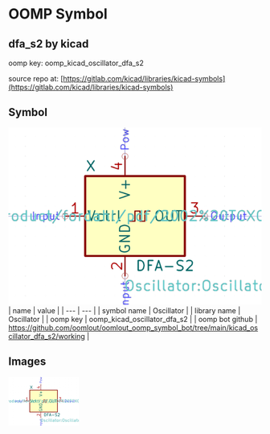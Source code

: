 # OOMP Symbol  
## dfa_s2  by kicad  
  
oomp key: oomp_kicad_oscillator_dfa_s2  
  
source repo at: [https://gitlab.com/kicad/libraries/kicad-symbols](https://gitlab.com/kicad/libraries/kicad-symbols)  
## Symbol  
  
[![working.png](working_600.png)](working.png)  
| name | value | 
| --- | --- | 
| symbol name | Oscillator | 
| library name | Oscillator | 
| oomp key | oomp_kicad_oscillator_dfa_s2 | 
| oomp bot github | https://github.com/oomlout/oomlout_oomp_symbol_bot/tree/main/kicad_oscillator_dfa_s2/working | 
## Images  
  
[![working.png](working_140.png)](working.png)  

